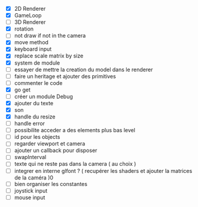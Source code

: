 - [x] 2D Renderer
- [x] GameLoop
- [ ] 3D Renderer
- [x] rotation 
- [ ] not draw if not in the camera 
- [x] move method
- [x] keyboard input 
- [x] replace scale matrix by size 
- [x] system de module
- [ ] essayer de mettre la creation du model dans le renderer
- [ ] faire un heritage et ajouter des primitives 
- [ ] commenter le code
- [x] go get
- [ ] créer un module Debug 
- [x] ajouter du texte 
- [x] son
- [x] handle du resize 
- [ ] handle error 
- [ ] possibilite acceder a des elements plus bas level
- [ ] id pour les objects 
- [ ] regarder viewport et camera 
- [ ] ajouter un callback pour disposer
- [ ] swapInterval
- [ ] texte qui ne reste pas dans la camera ( au choix )
- [ ] integrer en interne glfont ? ( recupérer les shaders et ajouter la matrices de la caméra )0 
- [ ] bien organiser les constantes 
- [ ] joystick input 
- [ ] mouse input 